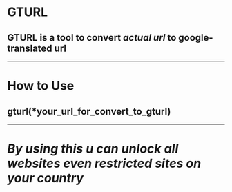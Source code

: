 # GTURL
## **GTURL** is a tool to convert *actual url* to **google-translated url**
---
# How to Use
## gturl(*your_url_for_convert_to_gturl)
---
# *By using this u can unlock all websites even restricted sites on your country*
